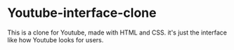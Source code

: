 # Youtube-interface-clone

This is a clone for Youtube, made with HTML and CSS.
it's just the interface like how Youtube looks for users.
